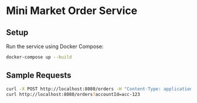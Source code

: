 # Mini Market Order Service

## Setup

Run the service using Docker Compose:

```bash
docker-compose up --build
```

## Sample Requests

```bash
curl -X POST http://localhost:8080/orders -H "Content-Type: application/json" -d '{"accountId":"acc-123","symbol":"AAPL","side":"BUY","quantity":10}'
curl http://localhost:8080/orders?accountId=acc-123
```

